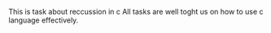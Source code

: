 This is task about reccussion in c 
All tasks are well toght us on how to use c language effectively.
